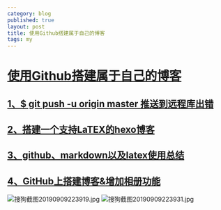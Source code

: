```yaml
---
category: blog
published: true
layout: post
title: 使用Github搭建属于自己的博客
tags: my
---
```


# [使用Github搭建属于自己的博客](https://www.jianshu.com/p/4f56cf990bba)

## [1、$ git push -u origin master 推送到远程库出错](https://blog.csdn.net/sinat_23619409/article/details/83340714)

## [2、搭建一个支持LaTEX的hexo博客](https://blog.csdn.net/emptyset110/article/details/50123231)

## [3、github、markdown以及latex使用总结](https://blog.csdn.net/David_Han008/article/details/78343836)

## [4、GitHub上搭建博客&增加相册功能](https://wonderxiao.github.io/2017/10/13/GitHub%E4%B8%8A%E6%90%AD%E5%BB%BA%E5%8D%9A%E5%AE%A2-%E5%A2%9E%E5%8A%A0%E7%9B%B8%E5%86%8C%E5%8A%9F%E8%83%BD/)
![搜狗截图20190909223919.jpg](https://cdn.nlark.com/yuque/0/2019/jpeg/482869/1568040101502-93194383-e463-4a76-bff5-36e6087d249b.jpeg#align=left&display=inline&height=291&name=%E6%90%9C%E7%8B%97%E6%88%AA%E5%9B%BE20190909223919.jpg&originHeight=366&originWidth=847&size=120467&status=done&width=673)
![搜狗截图20190909223931.jpg](https://cdn.nlark.com/yuque/0/2019/jpeg/482869/1568040101409-cf5b77c5-9aa7-4fab-85b3-69e90ae6a4ba.jpeg#align=left&display=inline&height=183&name=%E6%90%9C%E7%8B%97%E6%88%AA%E5%9B%BE20190909223931.jpg&originHeight=163&originWidth=519&size=17652&status=done&width=582)
